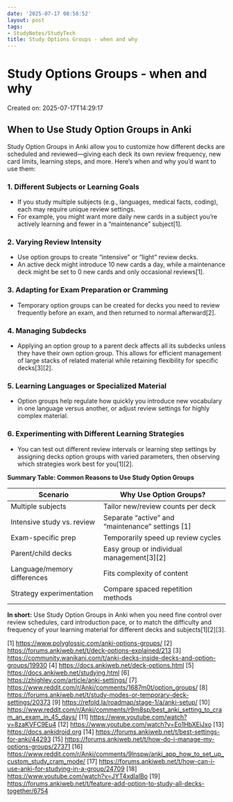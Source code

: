 ```yaml
---
date: '2025-07-17 08:58:52'
layout: post
tags:
- StudyNotes/StudyTech
title: Study Options Groups - when and why
---
```


# Study Options Groups - when and why
Created on: 2025-07-17T14:29:17

## When to Use Study Option Groups in Anki

Study Option Groups in Anki allow you to customize how different decks are scheduled and reviewed—giving each deck its own review frequency, new card limits, learning steps, and more. Here’s when and why you’d want to use them:

### 1. **Different Subjects or Learning Goals**
- If you study multiple subjects (e.g., languages, medical facts, coding), each may require unique review settings.
- For example, you might want more daily new cards in a subject you’re actively learning and fewer in a “maintenance” subject[1].

### 2. **Varying Review Intensity**
- Use option groups to create “intensive” or “light” review decks.
- An active deck might introduce 10 new cards a day, while a maintenance deck might be set to 0 new cards and only occasional reviews[1].

### 3. **Adapting for Exam Preparation or Cramming**
- Temporary option groups can be created for decks you need to review frequently before an exam, and then returned to normal afterward[2].

### 4. **Managing Subdecks**
- Applying an option group to a parent deck affects all its subdecks unless they have their own option group. This allows for efficient management of large stacks of related material while retaining flexibility for specific decks[3][2].

### 5. **Learning Languages or Specialized Material**
- Option groups help regulate how quickly you introduce new vocabulary in one language versus another, or adjust review settings for highly complex material.

### 6. **Experimenting with Different Learning Strategies**
- You can test out different review intervals or learning step settings by assigning decks option groups with varied parameters, then observing which strategies work best for you[1][2].

**Summary Table: Common Reasons to Use Study Option Groups**

| Scenario                     | Why Use Option Groups?             |
|------------------------------|------------------------------------|
| Multiple subjects            | Tailor new/review counts per deck  |
| Intensive study vs. review   | Separate “active” and “maintenance” settings [1]|
| Exam-specific prep           | Temporarily speed up review cycles |
| Parent/child decks           | Easy group or individual management[3][2]   |
| Language/memory differences  | Fits complexity of content         |
| Strategy experimentation     | Compare spaced repetition methods  |

**In short:** Use Study Option Groups in Anki when you need fine control over review schedules, card introduction pace, or to match the difficulty and frequency of your learning material for different decks and subjects[1][2][3].

[1] https://www.polyglossic.com/anki-options-groups/
[2] https://forums.ankiweb.net/t/deck-options-explained/213
[3] https://community.wanikani.com/t/anki-decks-inside-decks-and-option-groups/19930
[4] https://docs.ankiweb.net/deck-options.html
[5] https://docs.ankiweb.net/studying.html
[6] https://zhighley.com/article/anki-settings/
[7] https://www.reddit.com/r/Anki/comments/1687m0t/option_groups/
[8] https://forums.ankiweb.net/t/study-modes-or-temporary-deck-settings/20373
[9] https://refold.la/roadmap/stage-1/a/anki-setup/
[10] https://www.reddit.com/r/Anki/comments/r9m8sp/best_anki_setting_to_cram_an_exam_in_45_days/
[11] https://www.youtube.com/watch?v=8zaKVFC9Eu4
[12] https://www.youtube.com/watch?v=Eo1HbXEiJxo
[13] https://docs.ankidroid.org
[14] https://forums.ankiweb.net/t/best-settings-for-anki/44293
[15] https://forums.ankiweb.net/t/how-do-i-manage-my-options-groups/27371
[16] https://www.reddit.com/r/Anki/comments/9lnspw/anki_app_how_to_set_up_custom_study_cram_mode/
[17] https://forums.ankiweb.net/t/how-can-i-use-anki-for-studying-in-a-group/24709
[18] https://www.youtube.com/watch?v=JYT4xdIaIBo
[19] https://forums.ankiweb.net/t/feature-add-option-to-study-all-decks-together/6754